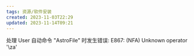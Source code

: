 ```yaml
---
tags: 资源/软件安装
created: 2023-11-03T22:29
updated: 2023-11-14T09:21
---
```

处理 User 自动命令 "AstroFile" 时发生错误:
E867: (NFA) Unknown operator '\za'